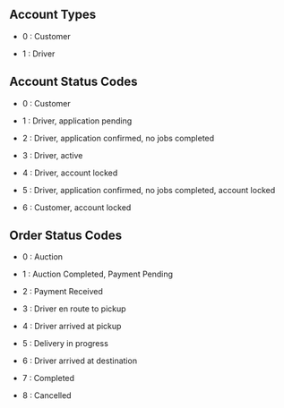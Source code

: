 ## Account Types

- 0 : Customer

- 1 : Driver

## Account Status Codes

- 0 : Customer

- 1 : Driver, application pending

- 2 : Driver, application confirmed, no jobs completed
  
- 3 : Driver, active

- 4 : Driver, account locked

- 5 : Driver, application confirmed, no jobs completed, account locked

- 6 : Customer, account locked

## Order Status Codes

- 0 : Auction

- 1 : Auction Completed, Payment Pending

- 2 : Payment Received

- 3 : Driver en route to pickup 

- 4 : Driver arrived at pickup

- 5 : Delivery in progress

- 6 : Driver arrived at destination

- 7 : Completed

- 8 : Cancelled
